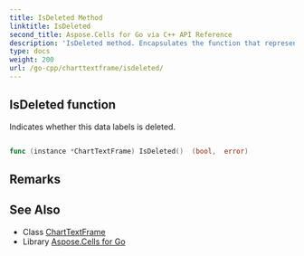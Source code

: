 ```yaml
---
title: IsDeleted Method 
linktitle: IsDeleted
second_title: Aspose.Cells for Go via C++ API Reference
description: 'IsDeleted method. Encapsulates the function that represents isdeleted in Go.'
type: docs
weight: 200
url: /go-cpp/charttextframe/isdeleted/
---
```


## IsDeleted function

Indicates whether this data labels is deleted.

```go

func (instance *ChartTextFrame) IsDeleted()  (bool,  error) 

```

## Remarks


## See Also

* Class [ChartTextFrame](../)
* Library [Aspose.Cells for Go](../../)
